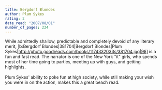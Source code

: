 ```yaml
---
title: Bergdorf Blondes
author: Plum Sykes
rating: 2
date_read: "2007/08/01"
number_of_pages: 224
---
```


While admittedly shallow, predictable and completely devoid of any literary merit, [b:Bergdorf Blondes|381704|Bergdorf Blondes|Plum Sykes|http://photo.goodreads.com/books/1174332033s/381704.jpg|98] is a fun and fast read. The narrator is one of the New York "it" girls, who spends most of her time going to parties, meeting up with guys, and getting highlights. <br/><br/>Plum Sykes' ability to poke fun at high society, while still making your wish you were in on the action, makes this a great beach read.